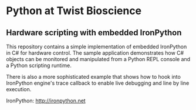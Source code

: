 # Python at Twist Bioscience
## Hardware scripting with embedded IronPython

This repository contains a simple implementation of embedded IronPython in C# for hardware control.
The sample application demonstrates how C# objects can be monitored and manipulated from a Python REPL console and a Python scripting runtime.

There is also a more sophisticated example that shows how to hook into IronPython engine's trace callback to enable live debugging and line by line execution.

IronPython: http://ironpython.net
